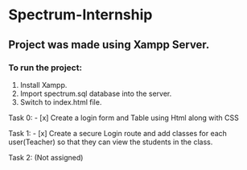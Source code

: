 # Spectrum-Internship

## Project was made using Xampp Server.
### To run the project:
1. Install Xampp.
2. Import spectrum.sql database into the server.
3. Switch to index.html file.

Task 0: - [x]
Create a login form and Table using Html along with CSS

Task 1: - [x]
Create a secure Login route and add classes for each user(Teacher)
so that they can view the students in the class.

Task 2: (Not assigned)
